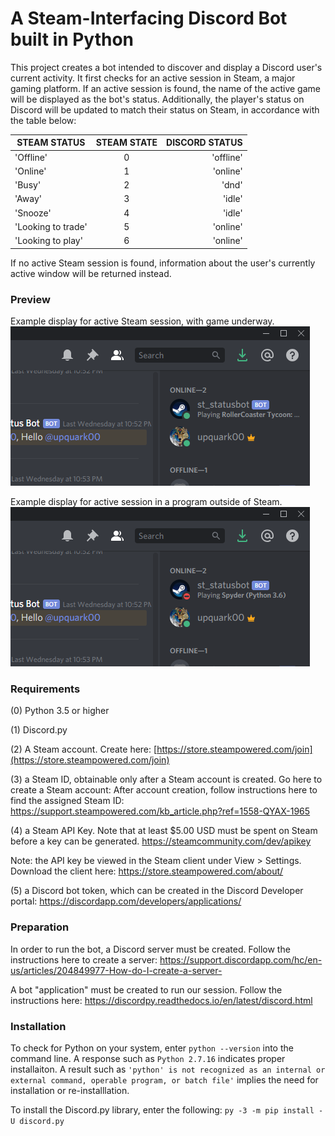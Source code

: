 # A Steam-Interfacing Discord Bot built in Python #
This project creates a bot intended to discover and display a Discord user's 
current activity. It first checks for an active session in Steam, a major gaming platform. If an active
session is found, the name of the active game will be displayed as the bot's status. Additionally, the
player's status on Discord will be updated to match their status on Steam, in accordance with the table below:

| STEAM STATUS | STEAM STATE | DISCORD STATUS |
   |-----------|:-----------:|-----------:| 
   'Offline'           |      0      | 'offline'
   'Online'            |      1      | 'online'
   'Busy'              |      2      | 'dnd'
   'Away'              |      3      | 'idle'
   'Snooze'            |      4      | 'idle'
   'Looking to trade'  |      5      | 'online'
   'Looking to play'   |      6      | 'online'

 
If no active Steam session is found, information about the user's currently 
active window will be returned instead. 

### Preview ###
Example display for active Steam session, with game underway. 
  ![Example Usage](example_usage1.png)

Example display for active session in a program outside of Steam.  
  ![Example Usage](example_usage2.png)

### Requirements ###
    
(0) Python 3.5 or higher

(1) Discord.py

(2) A Steam account. Create here: [https://store.steampowered.com/join](https://store.steampowered.com/join) 

(3) a Steam ID, obtainable only after a Steam account is created. Go here to create a Steam account: 
     After account creation, follow instructions here to find the assigned Steam ID: https://support.steampowered.com/kb_article.php?ref=1558-QYAX-1965
    
(4) a Steam API Key. Note that at least $5.00 USD must be spent on Steam before a key can be generated. 
   https://steamcommunity.com/dev/apikey

Note: the API key be viewed in the Steam client under View > Settings. Download the client here: 
    https://store.steampowered.com/about/
    
(5) a Discord bot token, which can be created in the Discord Developer portal: 
    https://discordapp.com/developers/applications/

### Preparation ###
In order to run the bot, a Discord server must be created. Follow the instructions here to create a server: 
  https://support.discordapp.com/hc/en-us/articles/204849977-How-do-I-create-a-server-  
  
A bot "application" must be created to run our session. Follow the instructions here: 
  https://discordpy.readthedocs.io/en/latest/discord.html
  
### Installation ###

To check for Python on your system, enter `python --version` into the command line. 
A response such as `Python 2.7.16` indicates proper installaiton. A result such as 
`'python' is not recognized as an internal or external command, operable program, or batch file'` 
implies the need for installation or re-installlation. 

To install the Discord.py library, enter the following: 
`py -3 -m pip install -U discord.py`
